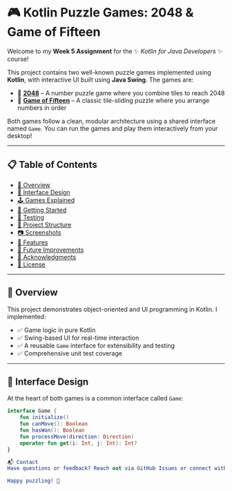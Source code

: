 # 🎮 Kotlin Puzzle Games: 2048 & Game of Fifteen

Welcome to my **Week 5 Assignment** for the ✨ _Kotlin for Java Developers_ ✨ course!

This project contains two well-known puzzle games implemented using **Kotlin**, with interactive UI built using **Java Swing**. The games are:

- 🧮 **[2048](https://en.wikipedia.org/wiki/2048_(video_game))** – A number puzzle game where you combine tiles to reach 2048
- 🔢 **[Game of Fifteen](https://en.wikipedia.org/wiki/15_puzzle)** – A classic tile-sliding puzzle where you arrange numbers in order

Both games follow a clean, modular architecture using a shared interface named `Game`. You can run the games and play them interactively from your desktop!

---

## 📋 Table of Contents

- [🧠 Overview](#-overview)
- [🧱 Interface Design](#-interface-design)
- [🕹️ Games Explained](#-games-explained)
- [🚀 Getting Started](#-getting-started)
- [🧪 Testing](#-testing)
- [📁 Project Structure](#-project-structure)
- [📷 Screenshots](#-screenshots)
- [📌 Features](#-features)
- [🔧 Future Improvements](#-future-improvements)
- [🙌 Acknowledgments](#-acknowledgments)
- [📜 License](#-license)

---

## 🧠 Overview

This project demonstrates object-oriented and UI programming in Kotlin. I implemented:

- ✅ Game logic in pure Kotlin
- ✅ Swing-based UI for real-time interaction
- ✅ A reusable `Game` interface for extensibility and testing
- ✅ Comprehensive unit test coverage

---

## 🧱 Interface Design

At the heart of both games is a common interface called `Game`:

```kotlin
interface Game {
    fun initialize()
    fun canMove(): Boolean
    fun hasWon(): Boolean
    fun processMove(direction: Direction)
    operator fun get(i: Int, j: Int): Int?
}

📬 Contact
Have questions or feedback? Reach out via GitHub Issues or connect with me on LinkedIn. 📧

Happy puzzling! 🎉




